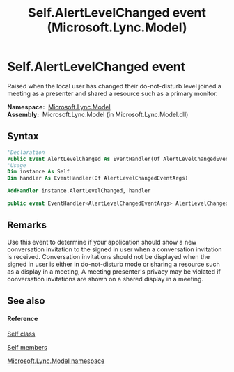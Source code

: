 ﻿---
title: Self.AlertLevelChanged event (Microsoft.Lync.Model)
TOCTitle: AlertLevelChanged event
ms:assetid: E:Microsoft.Lync.Model.Self.AlertLevelChanged_DI_3_UC_OCS14MrefLyncWPF
ms:mtpsurl: https://msdn.microsoft.com/en-us/library/microsoft.lync.model.self.alertlevelchanged_di_3_uc_ocs14mreflyncwpf(v=office.15)
ms:contentKeyID: 48595298
ms.date: 07/28/2014
mtps_version: v=office.15
f1_keywords:
- Microsoft.Lync.Model.Self.AlertLevelChanged
dev_langs:
- CSharp
- JScript
- VB
- other
---

# Self.AlertLevelChanged event

Raised when the local user has changed their do-not-disturb level joined a meeting as a presenter and shared a resource such as a primary monitor.

**Namespace:**  [Microsoft.Lync.Model](microsoft-lync-model-namespace_2.md)  
**Assembly:**  Microsoft.Lync.Model (in Microsoft.Lync.Model.dll)

## Syntax

``` vb
'Declaration
Public Event AlertLevelChanged As EventHandler(Of AlertLevelChangedEventArgs)
'Usage
Dim instance As Self
Dim handler As EventHandler(Of AlertLevelChangedEventArgs)

AddHandler instance.AlertLevelChanged, handler
```

``` csharp
public event EventHandler<AlertLevelChangedEventArgs> AlertLevelChanged
```

## Remarks

Use this event to determine if your application should show a new conversation invitation to the signed in user when a conversation invitation is received. Conversation invitations should not be displayed when the signed in user is either in do-not-disturb mode or sharing a resource such as a display in a meeting, A meeting presenter's privacy may be violated if conversation invitations are shown on a shared display in a meeting.

## See also

#### Reference

[Self class](self-class-microsoft-lync-model_2.md)

[Self members](self-members-microsoft-lync-model_2.md)

[Microsoft.Lync.Model namespace](microsoft-lync-model-namespace_2.md)

